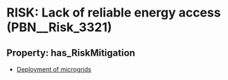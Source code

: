 # RISK: __Lack of reliable energy access__ (PBN__Risk_3321)

## Property: has_RiskMitigation

* [Deployment of microgrids](PBN__Mitigation_1990)

